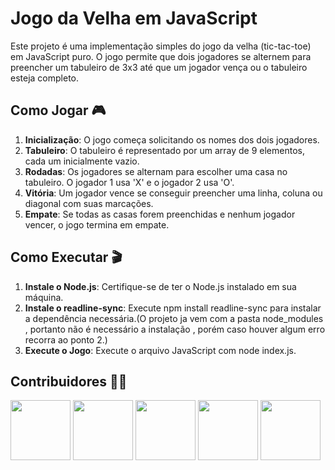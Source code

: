 # Jogo da Velha em JavaScript

Este projeto é uma implementação simples do jogo da velha (tic-tac-toe) em JavaScript puro. O jogo permite que dois jogadores se alternem para preencher um tabuleiro de 3x3 até que um jogador vença ou o tabuleiro esteja completo.

## Como Jogar 🎮

1. **Inicialização**: O jogo começa solicitando os nomes dos dois jogadores.
2. **Tabuleiro**: O tabuleiro é representado por um array de 9 elementos, cada um inicialmente vazio.
3. **Rodadas**: Os jogadores se alternam para escolher uma casa no tabuleiro. O jogador 1 usa 'X' e o jogador 2 usa 'O'.
4. **Vitória**: Um jogador vence se conseguir preencher uma linha, coluna ou diagonal com suas marcações.
5. **Empate**: Se todas as casas forem preenchidas e nenhum jogador vencer, o jogo termina em empate.


## Como Executar 🎬

1. **Instale o Node.js**: Certifique-se de ter o Node.js instalado em sua máquina.
2. **Instale o readline-sync**: Execute npm install readline-sync para instalar a dependência necessária.(O projeto ja vem com a pasta node_modules , portanto não é necessário a instalação , porém caso houver algum erro recorra ao ponto 2.)
3. **Execute o Jogo**: Execute o arquivo JavaScript com node index.js.

## Contribuidores 👷‍♂️

<img style="width: 96px;" src="https://avatars.githubusercontent.com/u/133066861?v=4"></img>
<img style="width: 96px;" src="https://avatars.githubusercontent.com/u/68707931?v=4"></img>
<img style="width: 96px;" src="https://avatars.githubusercontent.com/u/62726058?v=4"></img>
<img style="width: 96px;" src="https://avatars.githubusercontent.com/u/147565148?v=4"></img>
<img style="width: 96px;" src="https://avatars.githubusercontent.com/u/115739128?v=4"></img>
